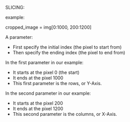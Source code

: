 SLICING:

example:

cropped_image = img[0:1000, 200:1200] 

A parameter:
- First specify the initial index (the pixel to start from)
- Then specify the ending index (the pixel to end from)

In the first parameter in our example:
- It starts at the pixel 0 (the start)
- It ends at the pixel 1000
- This first parameter is the rows, or Y-Axis.

In the second parameter in our example:
- It starts at the pixel 200
- It ends at the pixel 1200
- This second parameter is the columns, or X-Axis.
